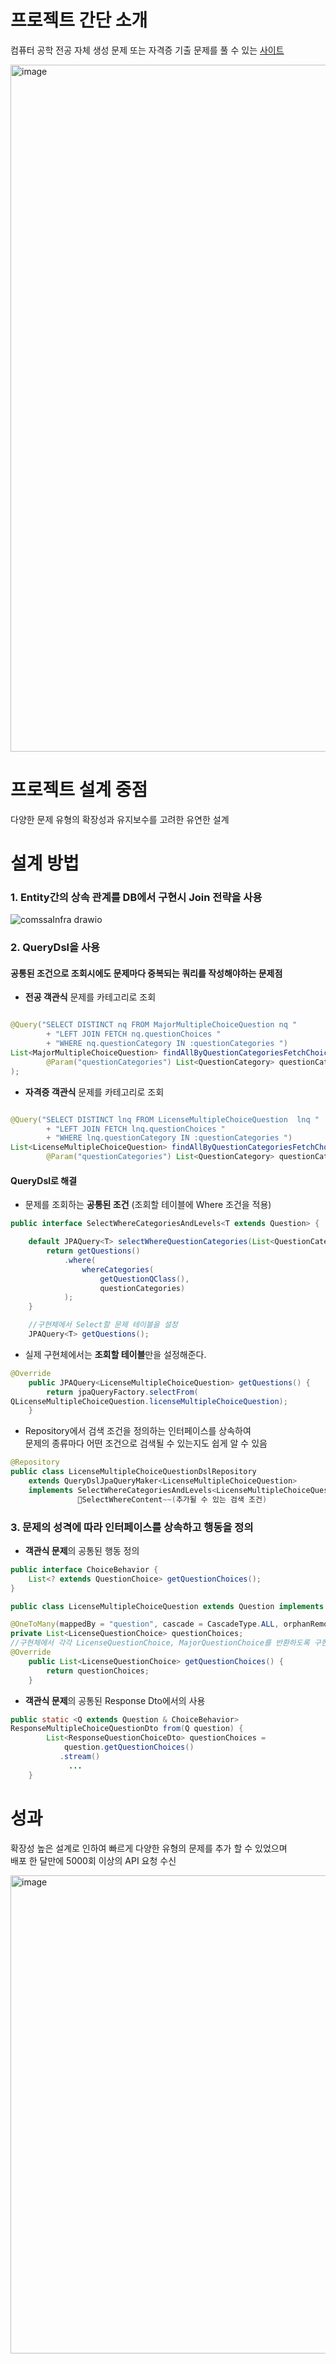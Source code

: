 # 프로젝트 간단 소개

컴퓨터 공학 전공 자체 생성 문제 또는 자격증 기출 문제를 풀 수 있는 [사이트](https://comssa.site/)   

<img width="1099" alt="image" src="https://github.com/user-attachments/assets/8cb5f257-69af-474f-945c-74ae1d9a9597" />

# 프로젝트 설계 중점

다양한 문제 유형의 확장성과 유지보수를 고려한 유연한 설계
# 설계 방법

### 1. Entity간의 상속 관계를 DB에서 구현시 Join 전략을 사용

![comssaInfra drawio](https://github.com/user-attachments/assets/96ad881d-af59-40c0-bba0-bcd990dc1a42)

### 2. QueryDsl을 사용

#### 공통된 조건으로 조회시에도 문제마다 중복되는 쿼리를 작성해야하는 문제점

- **전공 객관식** 문제를 카테고리로 조회

```java

@Query("SELECT DISTINCT nq FROM MajorMultipleChoiceQuestion nq "
        + "LEFT JOIN FETCH nq.questionChoices "
        + "WHERE nq.questionCategory IN :questionCategories ")
List<MajorMultipleChoiceQuestion> findAllByQuestionCategoriesFetchChoices(
        @Param("questionCategories") List<QuestionCategory> questionCategories
);
```

- **자격증 객관식** 문제를 카테고리로 조회

```java

@Query("SELECT DISTINCT lnq FROM LicenseMultipleChoiceQuestion  lnq "
        + "LEFT JOIN FETCH lnq.questionChoices "
        + "WHERE lnq.questionCategory IN :questionCategories ")
List<LicenseMultipleChoiceQuestion> findAllByQuestionCategoriesFetchChoices(
        @Param("questionCategories") List<QuestionCategory> questionCategories);
```


#### QueryDsl로 해결
- 문제를 조회하는 **공통된 조건** (조회할 테이블에 Where 조건을 적용)

```java
public interface SelectWhereCategoriesAndLevels<T extends Question> {

	default JPAQuery<T> selectWhereQuestionCategories(List<QuestionCategory> questionCategories) {
		return getQuestions()
			.where(
				whereCategories(
					getQuestionQClass(),
					questionCategories)
			);
	}

	//구현체에서 Select할 문제 테이블을 설정
	JPAQuery<T> getQuestions();

```
- 실제 구현체에서는 **조회할 테이블**만을 설정해준다.
```java
@Override
	public JPAQuery<LicenseMultipleChoiceQuestion> getQuestions() {
		return jpaQueryFactory.selectFrom(
QLicenseMultipleChoiceQuestion.licenseMultipleChoiceQuestion);
	}
```
- Repository에서 검색 조건을 정의하는 인터페이스를 상속하여 <br>문제의 종류마다 어떤 조건으로 검색될 수 있는지도 쉽게 알 수 있음
```java
@Repository
public class LicenseMultipleChoiceQuestionDslRepository
	extends QueryDslJpaQueryMaker<LicenseMultipleChoiceQuestion>
	implements SelectWhereCategoriesAndLevels<LicenseMultipleChoiceQuestion>,
               SelectWhereContent~~(추가될 수 있는 검색 조건)
```


### 3. 문제의 성격에 따라 인터페이스를 상속하고 행동을 정의 
- **객관식 문제**의 공통된 행동 정의
```java
public interface ChoiceBehavior {
	List<? extends QuestionChoice> getQuestionChoices();
}
```
```java
public class LicenseMultipleChoiceQuestion extends Question implements ChoiceBehavior

@OneToMany(mappedBy = "question", cascade = CascadeType.ALL, orphanRemoval = true)
private List<LicenseQuestionChoice> questionChoices;
//구현체에서 각각 LicenseQuestionChoice, MajorQuestionChoice를 반환하도록 구현
@Override
	public List<LicenseQuestionChoice> getQuestionChoices() {
		return questionChoices;
	}
```
- **객관식 문제**의 공통된 Response Dto에서의 사용
```java
public static <Q extends Question & ChoiceBehavior> 
ResponseMultipleChoiceQuestionDto from(Q question) {
        List<ResponseQuestionChoiceDto> questionChoices = 
            question.getQuestionChoices()
           .stream()
             ...
    }
```

# 성과

확장성 높은 설계로 인하여 빠르게 다양한 유형의 문제를 추가 할 수 있었으며<br>
배포 한 달만에 5000회 이상의 API 요청 수신

<img width="765" alt="image" src="https://github.com/user-attachments/assets/66427819-a16a-44e4-b1bd-e5667b2e5b8e" />
